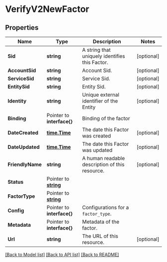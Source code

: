 # VerifyV2NewFactor

## Properties

Name | Type | Description | Notes
------------ | ------------- | ------------- | -------------
**Sid** | **string** | A string that uniquely identifies this Factor. |[optional] 
**AccountSid** | **string** | Account Sid. |[optional] 
**ServiceSid** | **string** | Service Sid. |[optional] 
**EntitySid** | **string** | Entity Sid. |[optional] 
**Identity** | **string** | Unique external identifier of the Entity |[optional] 
**Binding** | Pointer to **interface{}** | Binding of the factor |
**DateCreated** | [**time.Time**](time.Time.md) | The date this Factor was created |[optional] 
**DateUpdated** | [**time.Time**](time.Time.md) | The date this Factor was updated |[optional] 
**FriendlyName** | **string** | A human readable description of this resource. |[optional] 
**Status** | Pointer to [**string**](NewFactorEnumFactorStatuses.md) |  |
**FactorType** | Pointer to [**string**](NewFactorEnumFactorTypes.md) |  |
**Config** | Pointer to **interface{}** | Configurations for a `factor_type`. |
**Metadata** | Pointer to **interface{}** | Metadata of the factor. |
**Url** | **string** | The URL of this resource. |[optional] 

[[Back to Model list]](../README.md#documentation-for-models) [[Back to API list]](../README.md#documentation-for-api-endpoints) [[Back to README]](../README.md)


